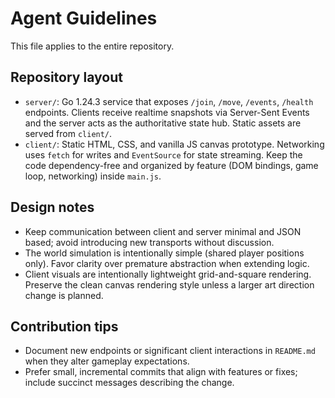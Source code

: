 # Agent Guidelines

This file applies to the entire repository.

## Repository layout
- `server/`: Go 1.24.3 service that exposes `/join`, `/move`, `/events`, `/health` endpoints. Clients receive realtime snapshots via Server-Sent Events and the server acts as the authoritative state hub. Static assets are served from `client/`.
- `client/`: Static HTML, CSS, and vanilla JS canvas prototype. Networking uses `fetch` for writes and `EventSource` for state streaming. Keep the code dependency-free and organized by feature (DOM bindings, game loop, networking) inside `main.js`.

## Design notes
- Keep communication between client and server minimal and JSON based; avoid introducing new transports without discussion.
- The world simulation is intentionally simple (shared player positions only). Favor clarity over premature abstraction when extending logic.
- Client visuals are intentionally lightweight grid-and-square rendering. Preserve the clean canvas rendering style unless a larger art direction change is planned.

## Contribution tips
- Document new endpoints or significant client interactions in `README.md` when they alter gameplay expectations.
- Prefer small, incremental commits that align with features or fixes; include succinct messages describing the change.
